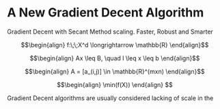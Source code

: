 # A New Gradient Decent Algorithm
Gradient Decent with Secant Method scaling. Faster, Robust and Smarter

```math
\begin{align}
f:\;\;X^d \longrightarrow \mathbb{R}
\end{align}
```

```math
\begin{align}
Ax \leq B, \quad l \leq x \leq b
\end{align}
```

```math
\begin{align}
A = [a_(i,j)] \in \mathbb{R}^(mxn)
\end{align}
```

```math
\begin{align}
\min(f(X))
\end{align}

```

Gradient Decent algorithms are usually considered lacking of scale in the 
